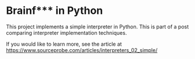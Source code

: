 # Brainf*** in Python

This project implements a simple interpreter in Python. This is part of a post
comparing interpreter implementation techniques.

If you would like to learn more, see the article at
https://www.sourceprobe.com/articles/interpreters_02_simple/


